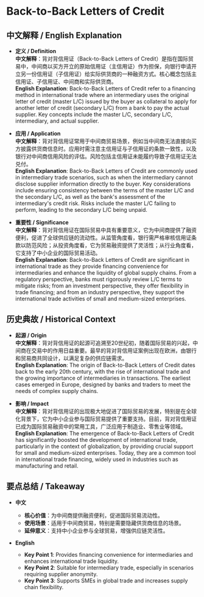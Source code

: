 # Back-to-Back Letters of Credit

## 中文解释 / English Explanation

* **定义 / Definition**  
  **中文解释**：背对背信用证（Back-to-Back Letters of Credit）是指在国际贸易中，中间商以买方开立的原始信用证（主信用证）作为担保，向银行申请开立另一份信用证（子信用证）给实际供货商的一种融资方式。核心概念包括主信用证、子信用证、中间商和实际供货商。  
  **English Explanation**: Back-to-Back Letters of Credit refer to a financing method in international trade where an intermediary uses the original letter of credit (master L/C) issued by the buyer as collateral to apply for another letter of credit (secondary L/C) from a bank to pay the actual supplier. Key concepts include the master L/C, secondary L/C, intermediary, and actual supplier.

* **应用 / Application**  
  **中文解释**：背对背信用证常用于中间商贸易场景，例如当中间商无法直接向买方披露供货商信息时。应用时需注意主信用证与子信用证的条款一致性，以及银行对中间商信用风险的评估。风险包括主信用证未能履约导致子信用证无法兑付。  
  **English Explanation**: Back-to-Back Letters of Credit are commonly used in intermediary trade scenarios, such as when the intermediary cannot disclose supplier information directly to the buyer. Key considerations include ensuring consistency between the terms of the master L/C and the secondary L/C, as well as the bank's assessment of the intermediary's credit risk. Risks include the master L/C failing to perform, leading to the secondary L/C being unpaid.

* **重要性 / Significance**  
  **中文解释**：背对背信用证在国际贸易中具有重要意义，它为中间商提供了融资便利，促进了全球供应链的流动性。从监管角度看，银行需严格审核信用证条款以防范风险；从投资角度看，它为贸易融资提供了灵活性；从行业角度看，它支持了中小企业的国际贸易活动。  
  **English Explanation**: Back-to-Back Letters of Credit are significant in international trade as they provide financing convenience for intermediaries and enhance the liquidity of global supply chains. From a regulatory perspective, banks must rigorously review L/C terms to mitigate risks; from an investment perspective, they offer flexibility in trade financing; and from an industry perspective, they support the international trade activities of small and medium-sized enterprises.

## 历史典故 / Historical Context

* **起源 / Origin**  
  **中文解释**：背对背信用证的起源可追溯至20世纪初，随着国际贸易的兴起，中间商在交易中的作用日益重要。最早的背对背信用证案例出现在欧洲，由银行和贸易商共同设计，以满足复杂的供应链需求。  
  **English Explanation**: The origin of Back-to-Back Letters of Credit dates back to the early 20th century, with the rise of international trade and the growing importance of intermediaries in transactions. The earliest cases emerged in Europe, designed by banks and traders to meet the needs of complex supply chains.

* **影响 / Impact**  
  **中文解释**：背对背信用证的出现极大地促进了国际贸易的发展，特别是在全球化背景下，它为中小企业参与国际贸易提供了重要支持。目前，背对背信用证已成为国际贸易融资中的常用工具，广泛应用于制造业、零售业等领域。  
  **English Explanation**: The emergence of Back-to-Back Letters of Credit has significantly boosted the development of international trade, particularly in the context of globalization, by providing crucial support for small and medium-sized enterprises. Today, they are a common tool in international trade financing, widely used in industries such as manufacturing and retail.

## 要点总结 / Takeaway

* **中文**  
  - **核心价值**：为中间商提供融资便利，促进国际贸易流动性。  
  - **使用场景**：适用于中间商贸易，特别是需要隐藏供货商信息的场景。  
  - **延伸意义**：支持中小企业参与全球贸易，增强供应链灵活性。  

* **English**  
  - **Key Point 1**: Provides financing convenience for intermediaries and enhances international trade liquidity.  
  - **Key Point 2**: Suitable for intermediary trade, especially in scenarios requiring supplier anonymity.  
  - **Key Point 3**: Supports SMEs in global trade and increases supply chain flexibility.